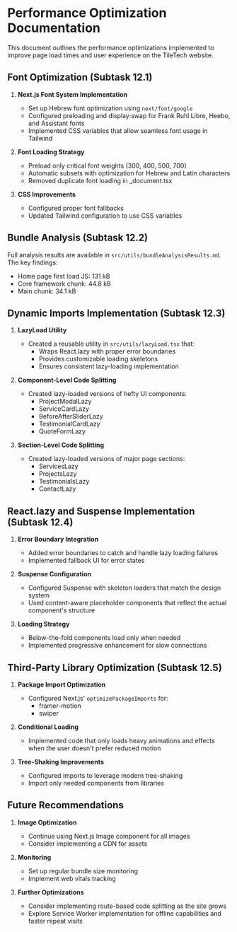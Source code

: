 # Performance Optimization Documentation

This document outlines the performance optimizations implemented to improve page load times and user experience on the TileTech website.

## Font Optimization (Subtask 12.1)

1. **Next.js Font System Implementation**
   - Set up Hebrew font optimization using `next/font/google`
   - Configured preloading and display:swap for Frank Ruhl Libre, Heebo, and Assistant fonts
   - Implemented CSS variables that allow seamless font usage in Tailwind

2. **Font Loading Strategy**
   - Preload only critical font weights (300, 400, 500, 700)
   - Automatic subsets with optimization for Hebrew and Latin characters
   - Removed duplicate font loading in _document.tsx

3. **CSS Improvements**
   - Configured proper font fallbacks
   - Updated Tailwind configuration to use CSS variables

## Bundle Analysis (Subtask 12.2)

Full analysis results are available in `src/utils/bundleAnalysisResults.md`. The key findings:
   - Home page first load JS: 131 kB
   - Core framework chunk: 44.8 kB
   - Main chunk: 34.1 kB

## Dynamic Imports Implementation (Subtask 12.3)

1. **LazyLoad Utility**
   - Created a reusable utility in `src/utils/lazyLoad.tsx` that:
     - Wraps React.lazy with proper error boundaries
     - Provides customizable loading skeletons
     - Ensures consistent lazy-loading implementation

2. **Component-Level Code Splitting**
   - Created lazy-loaded versions of hefty UI components:
     - ProjectModalLazy
     - ServiceCardLazy
     - BeforeAfterSliderLazy
     - TestimonialCardLazy
     - QuoteFormLazy

3. **Section-Level Code Splitting**
   - Created lazy-loaded versions of major page sections:
     - ServicesLazy
     - ProjectsLazy
     - TestimonialsLazy
     - ContactLazy

## React.lazy and Suspense Implementation (Subtask 12.4)

1. **Error Boundary Integration**
   - Added error boundaries to catch and handle lazy loading failures
   - Implemented fallback UI for error states

2. **Suspense Configuration**
   - Configured Suspense with skeleton loaders that match the design system
   - Used content-aware placeholder components that reflect the actual component's structure

3. **Loading Strategy**
   - Below-the-fold components load only when needed
   - Implemented progressive enhancement for slow connections

## Third-Party Library Optimization (Subtask 12.5)

1. **Package Import Optimization**
   - Configured Next.js' `optimizePackageImports` for:
     - framer-motion
     - swiper

2. **Conditional Loading**
   - Implemented code that only loads heavy animations and effects when the user doesn't prefer reduced motion

3. **Tree-Shaking Improvements**
   - Configured imports to leverage modern tree-shaking
   - Import only needed components from libraries

## Future Recommendations

1. **Image Optimization**
   - Continue using Next.js Image component for all images
   - Consider implementing a CDN for assets

2. **Monitoring**
   - Set up regular bundle size monitoring
   - Implement web vitals tracking

3. **Further Optimizations**
   - Consider implementing route-based code splitting as the site grows
   - Explore Service Worker implementation for offline capabilities and faster repeat visits 